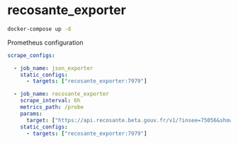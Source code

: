 # recosante_exporter

```sh
docker-compose up -d
```

Prometheus configuration
```yaml
scrape_configs:

  - job_name: json_exporter
    static_configs:
      - targets: ["recosante_exporter:7979"]

  - job_name: recosante_exporter
    scrape_interval: 6h
    metrics_path: /probe
    params:
      target: ["https://api.recosante.beta.gouv.fr/v1/?insee=75056&show_raep=true&show_indice_uv=true"]
    static_configs:
      - targets: ["recosante_exporter:7979"]
```
